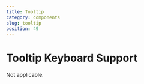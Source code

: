 ```yaml
---
title: Tooltip
category: components
slug: tooltip
position: 49
---
```

# Tooltip Keyboard Support

Not applicable.
